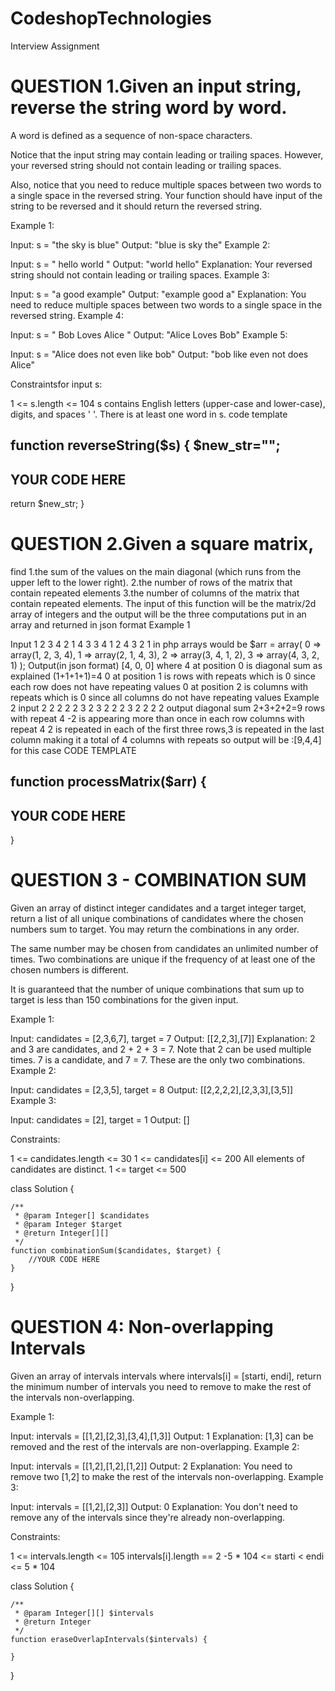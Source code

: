 # CodeshopTechnologies
 Interview Assignment

 
# QUESTION 1.Given an input string, reverse the string word by word.

A word is defined as a sequence of non-space characters.

Notice that the input string may contain leading or trailing spaces. However, your reversed string should not contain leading or trailing spaces.

Also, notice that you need to reduce multiple spaces between two words to a single space in the reversed string.
Your function should have input of the string to be reversed and it should return the reversed string.

Example 1:

Input: s = "the sky is blue"
Output: "blue is sky the"
Example 2:

Input: s = "  hello world  "
Output: "world hello"
Explanation: Your reversed string should not contain leading or trailing spaces.
Example 3:

Input: s = "a good   example"
Output: "example good a"
Explanation: You need to reduce multiple spaces between two words to a single space in the reversed string.
Example 4:

Input: s = "  Bob    Loves  Alice   "
Output: "Alice Loves Bob"
Example 5:

Input: s = "Alice does not even like bob"
Output: "bob like even not does Alice"

Constraintsfor input s:

1 <= s.length <= 104
s contains English letters (upper-case and lower-case), digits, and spaces ' '.
There is at least one word in s.
code template

function reverseString($s)
{
$new_str="";
------
YOUR CODE HERE
-------
return $new_str;
}

# QUESTION 2.Given a square matrix,
find
1.the sum of the values on the main diagonal (which runs from the upper left to the lower right).
2.the number of rows of the matrix that contain repeated elements
3.the number of columns of the matrix that contain repeated elements.
The input of this function will be the matrix/2d array of integers and the output will
be the three computations put in an array and returned in json format
Example 1

Input
1 2 3 4
2 1 4 3
3 4 1 2
4 3 2 1
in php arrays would be
$arr = array(
0 => array(1, 2, 3, 4),
1 => array(2, 1, 4, 3),
2 => array(3, 4, 1, 2),
3 => array(4, 3, 2, 1)
);
Output(in json format)
[4, 0, 0]
where 4 at position 0 is diagonal sum as explained (1+1+1+1)=4
0 at position 1 is rows with repeats which is 0 since each row does not have repeating values
0 at position 2 is columns with repeats which is 0 since all columns do not have repeating values
Example 2
input
2 2 2 2
2 3 2 3
2 2 2 3
2 2 2 2
output
diagonal sum 2+3+2+2=9
rows with repeat 4  -2 is appearing more than once in each row
columns with repeat 4 2 is repeated in each of the first three rows,3 is repeated in the last column making it a total of 4 columns with repeats
so output will be :[9,4,4] for this case
CODE TEMPLATE

function processMatrix($arr)
{
--------------
YOUR CODE HERE
--------------
}
# QUESTION 3 - COMBINATION SUM

Given an array of distinct integer candidates and a target integer target, return a list of all unique combinations of candidates where the chosen numbers sum to target. You may return the combinations in any order.

The same number may be chosen from candidates an unlimited number of times. Two combinations are unique if the frequency of at least one of the chosen numbers is different.

It is guaranteed that the number of unique combinations that sum up to target is less than 150 combinations for the given input.

 

Example 1:

Input: candidates = [2,3,6,7], target = 7
Output: [[2,2,3],[7]]
Explanation:
2 and 3 are candidates, and 2 + 2 + 3 = 7. Note that 2 can be used multiple times.
7 is a candidate, and 7 = 7.
These are the only two combinations.
Example 2:

Input: candidates = [2,3,5], target = 8
Output: [[2,2,2,2],[2,3,3],[3,5]]
Example 3:

Input: candidates = [2], target = 1
Output: []
 

Constraints:

1 <= candidates.length <= 30
1 <= candidates[i] <= 200
All elements of candidates are distinct.
1 <= target <= 500


class Solution {

    /**
     * @param Integer[] $candidates
     * @param Integer $target
     * @return Integer[][]
     */
    function combinationSum($candidates, $target) {
        //YOUR CODE HERE
    }
}

# QUESTION 4: Non-overlapping Intervals
Given an array of intervals intervals where intervals[i] = [starti, endi], return the minimum number of intervals you need to remove to make the rest of the intervals non-overlapping.

 

Example 1:

Input: intervals = [[1,2],[2,3],[3,4],[1,3]]
Output: 1
Explanation: [1,3] can be removed and the rest of the intervals are non-overlapping.
Example 2:

Input: intervals = [[1,2],[1,2],[1,2]]
Output: 2
Explanation: You need to remove two [1,2] to make the rest of the intervals non-overlapping.
Example 3:

Input: intervals = [[1,2],[2,3]]
Output: 0
Explanation: You don't need to remove any of the intervals since they're already non-overlapping.

Constraints:

1 <= intervals.length <= 105
intervals[i].length == 2
-5 * 104 <= starti < endi <= 5 * 104

class Solution {

    /**
     * @param Integer[][] $intervals
     * @return Integer
     */
    function eraseOverlapIntervals($intervals) {
        
    }
}
